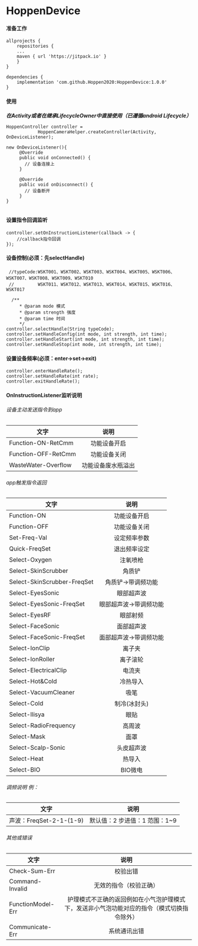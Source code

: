# HoppenDevice
#### 准备工作
```
allprojects {
    repositories {
	...
	maven { url 'https://jitpack.io' }
	}
}
```
```
dependencies {
    implementation 'com.github.Hoppen2020:HoppenDevice:1.0.0'
}
```
#### 使用
***在Activity或者在继承LifecycleOwner中直接使用（已遵循android Lifecycle）***
```
HoppenController controller =
            HoppenCameraHelper.createController(Activity, OnDeviceListener);
      
new OnDeviceListener(){
     @Override
     public void onConnected() {
       // 设备连接上
     }

     @Override
     public void onDisconnect() {
       // 设备断开
     }
}            
        
```
#### 设置指令回调监听
```
controller.setOnInstructionListener(callback -> {
    //callback指令回调
});
```
#### 设备控制(必须：先selectHandle)
```
 //typeCode:WSKT001、WSKT002、WSKT003、WSKT004、WSKT005、WSKT006、WSKT007、WSKT008、WSKT009、WSKT010
 //         WSKT011、WSKT012、WSKT013、WSKT014、WSKT015、WSKT016、WSKT017
 
  /**
     * @param mode 模式
     * @param strength 强度
     * @param time 时间
     */
controller.selectHandle(String typeCode);
controller.setHandleConfig(int mode, int strength, int time);
controller.setHandleStart(int mode, int strength, int time);
controller.setHandleStop(int mode, int strength, int time);

```
#### 设置设备频率(必须：enter→set→exit)
```
controller.enterHandleRate();
controller.setHandleRate(int rate);
controller.exitHandleRate();
```
#### OnInstructionListener监听说明

###### 设备主动发送指令到app

|文字|说明|
|---|:---:|
|Function-ON-RetCmm|功能设备开启|
|Function-OFF-RetCmm|功能设备关闭|
|WasteWater-Overflow|功能设备废水瓶溢出|

###### app触发指令返回
|文字|说明|
|---|:---:|
|Function-ON|功能设备开启|
|Function-OFF|功能设备关闭|
|Set-Freq-Val|设定频率参数|
|Quick-FreqSet|退出频率设定|
|Select-Oxygen|注氧喷枪|
|Select-SkinScrubber|角质铲|
|Select-SkinScrubber-FreqSet|角质铲->带调频功能|
|Select-EyesSonic|眼部超声波|
|Select-EyesSonic-FreqSet|眼部超声波->带调频功能|
|Select-EyesRF|眼部射频|
|Select-FaceSonic|面部超声波|
|Select-FaceSonic-FreqSet|面部超声波->带调频功能|
|Select-IonClip|离子夹|
|Select-IonRoller|离子滚轮|
|Select-ElectricalClip|电流夹|
|Select-Hot&Cold|冷热导入|
|Select-VacuumCleaner|吸笔|
|Select-Cold|制冷(冰封头)|
|Select-Ilisya|眼贴|
|Select-RadioFrequency|高周波|
|Select-Mask|面罩|
|Select-Scalp-Sonic|头皮超声波|
|Select-Heat|热导入|
|Select-BIO|BIO微电|

###### 调频说明 例：
|文字|说明|
|---|:---:|
|声波：FreqSet-2-1-(1-9)|默认值：2  步进值：1 范围：1~9|

###### 其他或错误
|文字|说明|
|---|:---:|
|Check-Sum-Err|校验出错|
|Command-Invalid|无效的指令（校验正确）|
|FunctionModel-Err|护理模式不正确的返回例如在小气泡护理模式下，发送非小气泡功能对应的指令（模式切换指令除外）|
|Communicate-Err|系统通讯出错|
